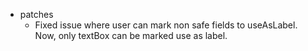 * patches
    * Fixed issue where user can mark non safe fields to useAsLabel. Now, only textBox can be marked use as label.